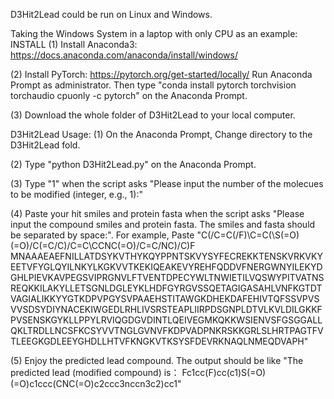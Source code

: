 D3Hit2Lead could be run on Linux and Windows.

Taking the Windows System in a laptop with only CPU as an example:
INSTALL
(1) Install Anaconda3: https://docs.anaconda.com/anaconda/install/windows/

(2) Install PyTorch: https://pytorch.org/get-started/locally/
    Run Anaconda Prompt as administrator. Then type "conda install pytorch torchvision torchaudio cpuonly -c pytorch" on the Anaconda Prompt.
    
(3) Download the whole folder of D3Hit2Lead to your local computer.

D3Hit2Lead Usage:
(1) On the Anaconda Prompt, Change directory to the D3Hit2Lead fold.

(2) Type "python  D3Hit2Lead.py" on the Anaconda Prompt.

(3) Type "1" when the script asks "Please input the number of the molecues to be modified (integer, e.g., 1):"

(4) Paste your hit smiles and protein fasta when the script asks "Please input the compound smiles and protein fasta. The smiles and fasta should be separated by space:". For example, Paste "C(/C=C(/F)\C=C(\S(=O)(=O)/C(=C/C)/C=C\CCNC(=O)/C=C/NC)/C)F MNAAAEAEFNILLATDSYKVTHYKQYPPNTSKVYSYFECREKKTENSKVRKVKYEETVFYGLQYILNKYLKGKVVTKEKIQEAKEVYREHFQDDVFNERGWNYILEKYDGHLPIEVKAVPEGSVIPRGNVLFTVENTDPECYWLTNWIETILVQSWYPITVATNSREQKKILAKYLLETSGNLDGLEYKLHDFGYRGVSSQETAGIGASAHLVNFKGTDTVAGIALIKKYYGTKDPVPGYSVPAAEHSTITAWGKDHEKDAFEHIVTQFSSVPVSVVSDSYDIYNACEKIWGEDLRHLIVSRSTEAPLIIRPDSGNPLDTVLKVLDILGKKFPVSENSKGYKLLPPYLRVIQGDGVDINTLQEIVEGMKQKKWSIENVSFGSGGALLQKLTRDLLNCSFKCSYVVTNGLGVNVFKDPVADPNKRSKKGRLSLHRTPAGTFVTLEEGKGDLEEYGHDLLHTVFKNGKVTKSYSFDEVRKNAQLNMEQDVAPH"

(5) Enjoy the predicted lead compound. The output should be like "The predicted lead (modified compound) is： Fc1cc(F)cc(c1)S(=O)(=O)c1ccc(CNC(=O)c2ccc3nccn3c2)cc1"

